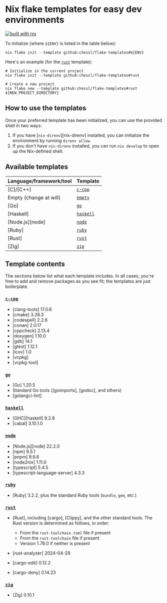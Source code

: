 # Nix flake templates for easy dev environments

[![built with nix](https://builtwithnix.org/badge.svg)](https://builtwithnix.org)

To initialize (where `${ENV}` is listed in the table below):

```shell
nix flake init --template github:chessl/flake-templates#${ENV}
```

Here's an example (for the [`rust`](./rust) template):

```shell
# Initialize in the current project
nix flake init --template github:chessl/flake-templates#rust

# Create a new project
nix flake new --template github:chessl/flake-templates#rust ${NEW_PROJECT_DIRECTORY}
```

## How to use the templates

Once your preferred template has been initialized, you can use the provided shell in two ways:

1. If you have [`nix-direnv`][nix-direnv] installed, you can initialize the environment by running `direnv allow`.
2. If you don't have `nix-direnv` installed, you can run `nix develop` to open up the Nix-defined shell.

## Available templates

| Language/framework/tool  | Template                      |
| :----------------------- | :---------------------------- |
| [C]/[C++]                | [`c-cpp`](./c-cpp/)           |
| Empty (change at will)   | [`empty`](./empty)            |
| [Go]                     | [`go`](./go/)                 |
| [Haskell]                | [`haskell`](./haskell/)       |
| [Node.js][node]          | [`node`](./node/)             |
| [Ruby]                   | [`ruby`](./ruby/)             |
| [Rust]                   | [`rust`](./rust/)             |
| [Zig]                    | [`zig`](./zig/)               |

## Template contents

The sections below list what each template includes. In all cases, you're free to add and remove packages as you see fit; the templates are just boilerplate.

### [`c-cpp`](./c-cpp/)

- [clang-tools] 17.0.6
- [cmake] 3.28.3
- [codespell] 2.2.6
- [conan] 2.0.17
- [cppcheck] 2.13.4
- [doxygen] 1.10.0
- [gdb] 14.1
- [gtest] 1.12.1
- [lcov] 1.0
- [vcpkg]
- [vcpkg-tool]

### [`go`](./go/)

- [Go] 1.20.5
- Standard Go tools ([goimports], [godoc], and others)
- [golangci-lint]

### [`haskell`](./haskell/)

- [GHC][haskell] 9.2.8
- [cabal] 3.10.1.0

### [`node`](./node/)

- [Node.js][node] 22.2.0
- [npm] 9.5.1
- [pnpm] 8.6.6
- [node2nix] 1.11.0
- [typescript] 5.4.5
- [typescript-language-server] 4.3.3

### [`ruby`](./ruby/)

- [Ruby] 3.2.2, plus the standard Ruby tools (`bundle`, `gem`, etc.)

### [`rust`](./rust/)

- [Rust], including [cargo], [Clippy], and the other standard tools. The Rust version is determined as follows, in order:

  - From the `rust-toolchain.toml` file if present
  - From the `rust-toolchain` file if present
  - Version 1.78.0 if neither is present

- [rust-analyzer] 2024-04-29
- [cargo-edit] 0.12.2
- [cargo-deny] 0.14.23

### [`zig`](./zig/)

- [Zig] 0.10.1

